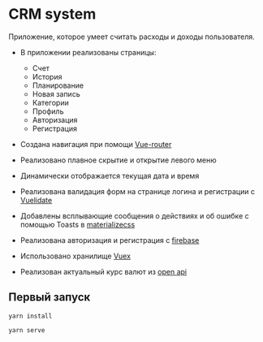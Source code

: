# CRM system

Приложение, которое умеет считать расходы и доходы пользователя.

- В приложении реализованы страницы:

  - Счет
  - История
  - Планирование
  - Новая запись
  - Категории
  - Профиль
  - Авторизация
  - Регистрация

- Создана навигация при помощи [Vue-router](https://router.vuejs.org/)
- Реализовано плавное скрытие и открытие левого меню
- Динамически отображается текущая дата и время
- Реализована валидация форм на странице логина и регистрации с [Vuelidate](https://vuelidate-next.netlify.app/)
- Добавлены всплывающие сообщения о действиях и об ошибке с помощью Toasts в [materializecss](https://materializecss.com/)
- Реализована авторизация и регистрация с [firebase](https://firebase.google.com/)
- Использовано хранилище [Vuex](https://vuex.vuejs.org/)
- Реализован актуальный курс валют из [open api](https://raw.githubusercontent.com/fawazahmed0/currency-api/1/latest/currencies/rub.json)

## Первый запуск

```
yarn install
```

```
yarn serve
```
